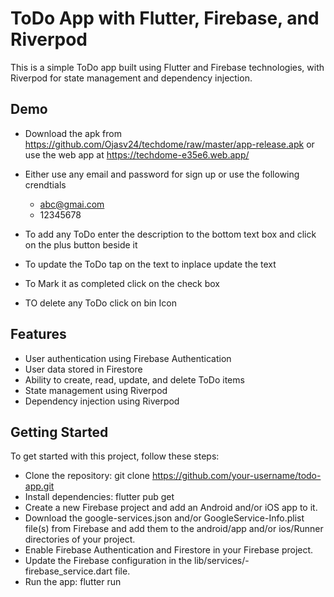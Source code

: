 
# ToDo App with Flutter, Firebase, and Riverpod 

This is a simple ToDo app built using Flutter and Firebase technologies, with Riverpod for state management and dependency injection.

## Demo

- Download the apk from https://github.com/Ojasv24/techdome/raw/master/app-release.apk or use the web app at https://techdome-e35e6.web.app/
- Either use any email and password for sign up or use the following crendtials
  - abc@gmai.com
  - 12345678

- To add any ToDo enter the description to the bottom text box and click on the plus button beside it
- To update the ToDo tap on the text to inplace update the text
- To Mark it as completed click on the check box
- TO delete any ToDo click on bin Icon

## Features

- User authentication using Firebase Authentication
- User data stored in Firestore
- Ability to create, read, update, and delete ToDo items
- State management using Riverpod
- Dependency injection using Riverpod


## Getting Started

To get started with this project, follow these steps:

- Clone the repository: git clone https://github.com/your-username/todo-app.git
- Install dependencies: flutter pub get
- Create a new Firebase project and add an Android and/or iOS app to it.
- Download the google-services.json and/or GoogleService-Info.plist file(s) from Firebase and add them to the android/app and/or ios/Runner directories of your project.
- Enable Firebase Authentication and Firestore in your Firebase project.
- Update the Firebase configuration in the lib/services/- firebase_service.dart file.
- Run the app: flutter run
